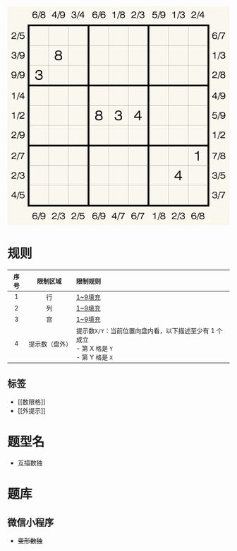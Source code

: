![](../../../images/sudoku/互描数独.png)

# 规则
| 序号  |  限制区域   | 限制规则                                                               |
|:---:|:-------:|:-------------------------------------------------------------------|
|  1  |    行    | [1~9填充]                                                            |
|  2  |    列    | [1~9填充]                                                            |
|  3  |    宫    | [1~9填充]                                                            |
|  4  | 提示数（盘外） | 提示数`X/Y`：当前位置向盘内看，以下描述至少有 1 个成立<br/>- 第 X 格是 `Y`<br/> - 第 Y 格是 `X` |

## 标签

- [[数限格]]
- [[外提示]]

# 题型名

- 互描数独

# 题库

## 微信小程序
- ~~变形数独~~

[1~9填充]: ../../../rules.md#1to9填充
